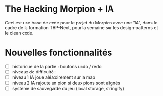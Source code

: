 # The Hacking Morpion + IA

Ceci est une base de code pour le projet du Morpion avec une "IA", dans le cadre de la formation THP-Next, pour la semaine sur les design-patterns et le clean code.

# Nouvelles fonctionnalités
- [ ] historique de la partie : boutons undo / redo
- [ ] niveaux de difficulté :
 - [ ] niveau 1 IA joue aléatoirement sur la map
 - [ ] niveau 2 IA rajoute un pion si deux pions sont alignés
- [ ] système de sauvegarde du jeu (local storage, stringify)
